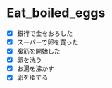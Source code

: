 # Eat_boiled_eggs  
- [x] 銀行で金をおろした  
- [x] スーパーで卵を買った  
- [x] 腹筋を開始した  
- [x] 卵を洗う  
- [x] お湯を沸かす  
- [x] 卵をゆでる  
